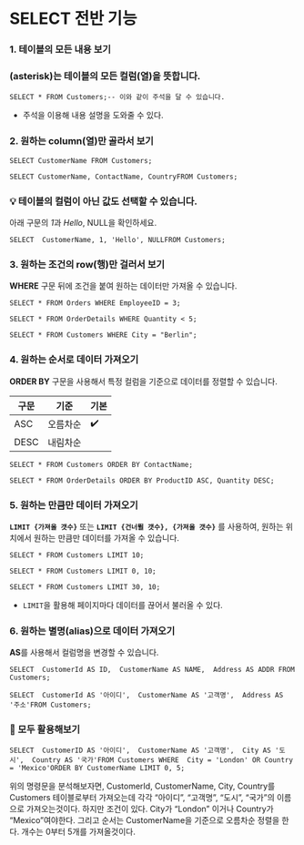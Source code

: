 # SELECT 전반 기능

### **1. 테이블의 모든 내용 보기**

### **(asterisk)는 테이블의 모든 컬럼(열)을 뜻합니다.**

`SELECT * FROM Customers;-- 이와 같이 주석을 달 수 있습니다.`

- 주석을 이용해 내용 설명을 도와줄 수 있다.

### **2. 원하는 column(열)만 골라서 보기**

`SELECT CustomerName FROM Customers;`

`SELECT CustomerName, ContactName, CountryFROM Customers;`

### **💡 테이블의 컬럼이 아닌 값도 선택할 수 있습니다.**

아래 구문의 *1*과 *Hello*, NULL을 확인하세요.

`SELECT  CustomerName, 1, 'Hello', NULLFROM Customers;`

### **3. 원하는 조건의 row(행)만 걸러서 보기**

**WHERE** 구문 뒤에 조건을 붙여 원하는 데이터만 가져올 수 있습니다.

`SELECT * FROM Orders WHERE EmployeeID = 3;`

`SELECT * FROM OrderDetails WHERE Quantity < 5;`

`SELECT * FROM Customers WHERE City = "Berlin";`

### **4. 원하는 순서로 데이터 가져오기**

**ORDER BY** 구문을 사용해서 특정 컬럼을 기준으로 데이터를 정렬할 수 있습니다.

| 구문 | 기준     | 기본 |
| ---- | -------- | ---- |
| ASC  | 오름차순 | ✔️   |
| DESC | 내림차순 |      |

`SELECT * FROM Customers ORDER BY ContactName;`

`SELECT * FROM OrderDetails ORDER BY ProductID ASC, Quantity DESC;`

### **5. 원하는 만큼만 데이터 가져오기**

**`LIMIT {가져올 갯수}`** 또는 **`LIMIT {건너뛸 갯수}, {가져올 갯수}`** 를 사용하여, 원하는 위치에서 원하는 만큼만 데이터를 가져올 수 있습니다.

`SELECT * FROM Customers LIMIT 10;`

`SELECT * FROM Customers LIMIT 0, 10;`

`SELECT * FROM Customers LIMIT 30, 10;`

- `LIMIT`을 활용해 페이지마다 데이터를 끊어서 불러올 수 있다.

### **6. 원하는 별명(alias)으로 데이터 가져오기**

**AS**를 사용해서 컬럼명을 변경할 수 있습니다.

`SELECT  CustomerId AS ID,  CustomerName AS NAME,  Address AS ADDR FROM Customers;`

`SELECT  CustomerId AS '아이디',  CustomerName AS '고객명',  Address AS '주소'FROM Customers;`

### **🎯 모두 활용해보기**

`SELECT  CustomerID AS '아이디',  CustomerName AS '고객명',  City AS '도시',  Country AS '국가'FROM Customers WHERE  City = 'London' OR Country = 'Mexico'ORDER BY CustomerName LIMIT 0, 5;`

위의 명령문을 분석해보자면, CustomerId, CustomerName, City, Country를 Customers 테이블로부터 가져오는데 각각 “아이디”, “고객명”, “도시”, “국가”의 이름으로 가져오는것이다.
하지만 조건이 있다. City가 “London” 이거나 Country가 “Mexico”여야한다. 그리고 순서는 CustomerName을 기준으로 오름차순 정렬을 한다.
개수는 0부터 5개를 가져올것이다.
